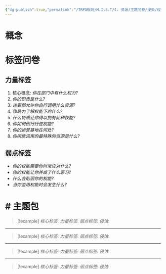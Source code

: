 ```yaml
---
{"dg-publish":true,"permalink":"/TRPG规则/M.I.S.T/4. 资源/主题问卷/浸染/权能/"}
---
```


# 概念

# 标签问卷
## 力量标签
1. 核心概念: *你在部门中有什么权力?*
2. *你的职责是什么?*
3. *迷雾部允许你自行调用什么资源?*
4. *你最为了解权能下的什么?*
5. *什么特质让你得以拥有此种权能?*
6. *你如何例行行使权能?*
7. *你的运营基地在何处?*
8. *你所能调用的最特殊的资源是什么?*
## 弱点标签
- *你的权能需要你时常应对什么?*
- *你的权能让你养成了什么恶习?*
- *什么会削弱你的权能?*
- *当你滥用权能时会发生什么?*
# # 主题包
>[!example] *核心标签*: 
 > *力量标签*: 
 > *弱点标签*: 
  > *侵蚀*: 
  
  ---
  >[!example] *核心标签*: 
 > *力量标签*: 
 > *弱点标签*: 
  > *侵蚀*: 
  
  ---
  >[!example] *核心标签*: 
 > *力量标签*: 
 > *弱点标签*: 
  > *侵蚀*: 
  
  ---
  >[!example] *核心标签*: 
 > *力量标签*: 
 > *弱点标签*: 
  > *侵蚀*: 